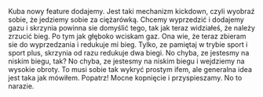 Kuba nowy feature dodajemy. Jest taki mechanizm kickdown, czyli wyobraź sobie, że jedziemy sobie za ciężarówką. Chcemy wyprzedzić i dodajemy gazu i skrzynia powinna sie domyślić tego, tak jak teraz widziałeś, że należy zrzucić bieg. Po tym jak głęboko wciskam gaz. Ona wie, że teraz zbieram sie do wyprzedzania i redukuje mi bieg. Tylko, ze pamiętaj w trybie sport i sport plus, skrzynia od razu redukuje dwa biegi. No chyba, ze jestesmy na niskim biegu, tak? No chyba, ze jestesmy na niskim biegu i wejdziemy na wysokie obroty. To musi sobie tak wykryć prostym ifem, ale generalna idea jest taka jak mówiłem. Popatrz! Mocne kopnięcie i przyspieszamy. No to narazie.